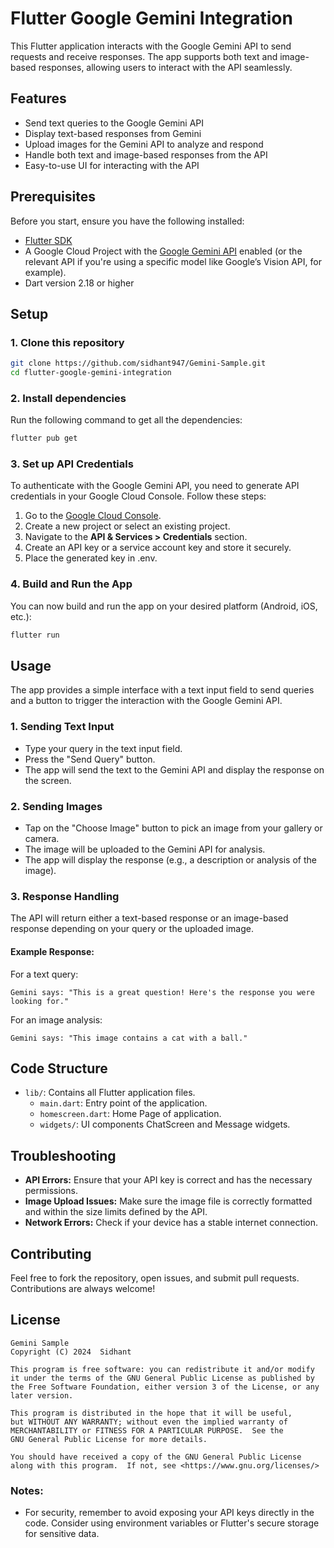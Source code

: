 # Flutter Google Gemini Integration

This Flutter application interacts with the Google Gemini API to send requests and receive responses. The app supports both text and image-based responses, allowing users to interact with the API seamlessly.

## Features

- Send text queries to the Google Gemini API
- Display text-based responses from Gemini
- Upload images for the Gemini API to analyze and respond
- Handle both text and image-based responses from the API
- Easy-to-use UI for interacting with the API

## Prerequisites

Before you start, ensure you have the following installed:

- [Flutter SDK](https://flutter.dev/docs/get-started/install)
- A Google Cloud Project with the [Google Gemini API](https://cloud.google.com/gemini) enabled (or the relevant API if you're using a specific model like Google’s Vision API, for example).
- Dart version 2.18 or higher

## Setup

### 1. Clone this repository

```bash
git clone https://github.com/sidhant947/Gemini-Sample.git
cd flutter-google-gemini-integration
```

### 2. Install dependencies

Run the following command to get all the dependencies:

```bash
flutter pub get
```

### 3. Set up API Credentials

To authenticate with the Google Gemini API, you need to generate API credentials in your Google Cloud Console. Follow these steps:

1. Go to the [Google Cloud Console](https://console.cloud.google.com/).
2. Create a new project or select an existing project.
3. Navigate to the **API & Services > Credentials** section.
4. Create an API key or a service account key and store it securely.
5. Place the generated key in .env.

### 4. Build and Run the App

You can now build and run the app on your desired platform (Android, iOS, etc.):

```bash
flutter run
```

## Usage

The app provides a simple interface with a text input field to send queries and a button to trigger the interaction with the Google Gemini API.

### 1. Sending Text Input

- Type your query in the text input field.
- Press the "Send Query" button.
- The app will send the text to the Gemini API and display the response on the screen.

### 2. Sending Images

- Tap on the "Choose Image" button to pick an image from your gallery or camera.
- The image will be uploaded to the Gemini API for analysis.
- The app will display the response (e.g., a description or analysis of the image).

### 3. Response Handling

The API will return either a text-based response or an image-based response depending on your query or the uploaded image.

#### Example Response:

For a text query:

```
Gemini says: "This is a great question! Here's the response you were looking for."
```

For an image analysis:

```
Gemini says: "This image contains a cat with a ball."
```

## Code Structure

- `lib/`: Contains all Flutter application files.
  - `main.dart`: Entry point of the application.
  - `homescreen.dart`: Home Page of application.
  - `widgets/`: UI components ChatScreen and Message widgets.

## Troubleshooting

- **API Errors:** Ensure that your API key is correct and has the necessary permissions.
- **Image Upload Issues:** Make sure the image file is correctly formatted and within the size limits defined by the API.
- **Network Errors:** Check if your device has a stable internet connection.

## Contributing

Feel free to fork the repository, open issues, and submit pull requests. Contributions are always welcome!

## License

    Gemini Sample
    Copyright (C) 2024  Sidhant

    This program is free software: you can redistribute it and/or modify
    it under the terms of the GNU General Public License as published by
    the Free Software Foundation, either version 3 of the License, or any later version.

    This program is distributed in the hope that it will be useful,
    but WITHOUT ANY WARRANTY; without even the implied warranty of
    MERCHANTABILITY or FITNESS FOR A PARTICULAR PURPOSE.  See the
    GNU General Public License for more details.

    You should have received a copy of the GNU General Public License
    along with this program.  If not, see <https://www.gnu.org/licenses/>

### Notes:

- For security, remember to avoid exposing your API keys directly in the code. Consider using environment variables or Flutter's secure storage for sensitive data.
